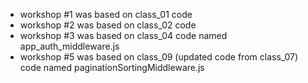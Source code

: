 - workshop #1 was based on class_01 code
- workshop #2 was based on class_02 code
- workshop #3 was based on class_04 code named app_auth_middleware.js
- workshop #5 was based on class_09 (updated code from class_07) code named paginationSortingMiddleware.js
